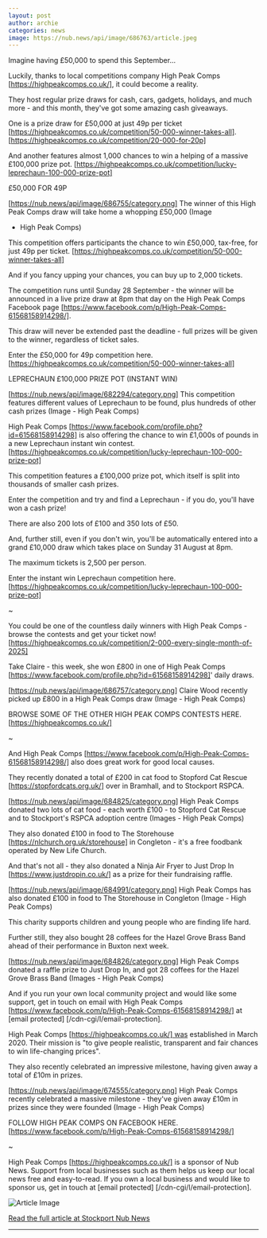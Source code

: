 ```yaml
---
layout: post
author: archie
categories: news
image: https://nub.news/api/image/686763/article.jpeg
---
```

Imagine having £50,000 to spend this September...

Luckily, thanks to local competitions company High Peak Comps
[https://highpeakcomps.co.uk/], it could become a reality.

They host regular prize draws for cash, cars, gadgets, holidays, and much more -
and this month, they've got some amazing cash giveaways.

One is a prize draw for £50,000 at just 49p per ticket
[https://highpeakcomps.co.uk/competition/50-000-winner-takes-all].
[https://highpeakcomps.co.uk/competition/20-000-for-20p]

And another features almost 1,000 chances to win a helping of a massive £100,000
prize pot.
[https://highpeakcomps.co.uk/competition/lucky-leprechaun-100-000-prize-pot]


£50,000 FOR 49P



[https://nub.news/api/image/686755/category.png]
The winner of this High Peak Comps draw will take home a whopping £50,000 (Image
- High Peak Comps)



This competition offers participants the chance to win £50,000, tax-free, for
just 49p per ticket.
[https://highpeakcomps.co.uk/competition/50-000-winner-takes-all]

And if you fancy upping your chances, you can buy up to 2,000 tickets.

The competition runs until Sunday 28 September - the winner will be announced in
a live prize draw at 8pm that day on the High Peak Comps Facebook page
[https://www.facebook.com/p/High-Peak-Comps-61568158914298/].

This draw will never be extended past the deadline - full prizes will be given
to the winner, regardless of ticket sales.

Enter the £50,000 for 49p competition here.
[https://highpeakcomps.co.uk/competition/50-000-winner-takes-all]


LEPRECHAUN £100,000 PRIZE POT (INSTANT WIN)



[https://nub.news/api/image/682294/category.png]
This competition features different values of Leprechaun to be found, plus
hundreds of other cash prizes (Image - High Peak Comps)



High Peak Comps [https://www.facebook.com/profile.php?id=61568158914298] is also
offering the chance to win £1,000s of pounds in a new Leprechaun instant win
contest.
[https://highpeakcomps.co.uk/competition/lucky-leprechaun-100-000-prize-pot]

This competition features a £100,000 prize pot, which itself is split into
thousands of smaller cash prizes.

Enter the competition and try and find a Leprechaun - if you do, you'll have won
a cash prize!

There are also 200 lots of £100 and 350 lots of £50.

And, further still, even if you don't win, you'll be automatically entered into
a grand £10,000 draw which takes place on Sunday 31 August at 8pm.

The maximum tickets is 2,500 per person.

Enter the instant win Leprechaun competition here.
[https://highpeakcomps.co.uk/competition/lucky-leprechaun-100-000-prize-pot]

~

You could be one of the countless daily winners with High Peak Comps - browse
the contests and get your ticket now!
[https://highpeakcomps.co.uk/competition/2-000-every-single-month-of-2025]

Take Claire - this week, she won £800 in one of High Peak Comps
[https://www.facebook.com/profile.php?id=61568158914298]' daily draws.



[https://nub.news/api/image/686757/category.png]
Claire Wood recently picked up £800 in a High Peak Comps draw (Image - High Peak
Comps)




BROWSE SOME OF THE OTHER HIGH PEAK COMPS CONTESTS HERE.
[https://highpeakcomps.co.uk/]

~

And High Peak Comps [https://www.facebook.com/p/High-Peak-Comps-61568158914298/]
also does great work for good local causes.

They recently donated a total of £200 in cat food to Stopford Cat Rescue
[https://stopfordcats.org.uk/] over in Bramhall, and to Stockport RSPCA.



[https://nub.news/api/image/684825/category.png]
High Peak Comps donated two lots of cat food - each worth £100 - to Stopford Cat
Rescue and to Stockport's RSPCA adoption centre (Images - High Peak Comps)



They also donated £100 in food to The Storehouse
[https://nlchurch.org.uk/storehouse] in Congleton - it's a free foodbank
operated by New Life Church.

And that's not all - they also donated a Ninja Air Fryer to Just Drop In
[https://www.justdropin.co.uk/] as a prize for their fundraising raffle.



[https://nub.news/api/image/684991/category.png]
High Peak Comps has also donated £100 in food to The Storehouse in Congleton
(Image - High Peak Comps)



This charity supports children and young people who are finding life hard.

Further still, they also bought 28 coffees for the Hazel Grove Brass Band ahead
of their performance in Buxton next week.



[https://nub.news/api/image/684826/category.png]
High Peak Comps donated a raffle prize to Just Drop In, and got 28 coffees for
the Hazel Grove Brass Band (Images - High Peak Comps)



And if you run your own local community project and would like some support, get
in touch on email with High Peak Comps
[https://www.facebook.com/p/High-Peak-Comps-61568158914298/] at
[email protected] [/cdn-cgi/l/email-protection].

High Peak Comps [https://highpeakcomps.co.uk/] was established in March 2020.
Their mission is "to give people realistic, transparent and fair chances to win
life-changing prices".

They also recently celebrated an impressive milestone, having given away a total
of £10m in prizes.



[https://nub.news/api/image/674555/category.png]
High Peak Comps recently celebrated a massive milestone - they've given away
£10m in prizes since they were founded (Image - High Peak Comps)




FOLLOW HIGH PEAK COMPS ON FACEBOOK HERE.
[https://www.facebook.com/p/High-Peak-Comps-61568158914298/]

~

High Peak Comps [https://highpeakcomps.co.uk/] is a sponsor of Nub News. Support
from local businesses such as them helps us keep our local news free and
easy-to-read. If you own a local business and would like to sponsor us, get in
touch at [email protected] [/cdn-cgi/l/email-protection].

![Article Image](https://nub.news/api/image/686763/article.jpeg)

[Read the full article at Stockport Nub News](https://stockport.nub.news/news/advertisement-features/sp8536-you-could-win-ps50000-for-just-49p-thanks-to-local-competitions-company-270295)

---
